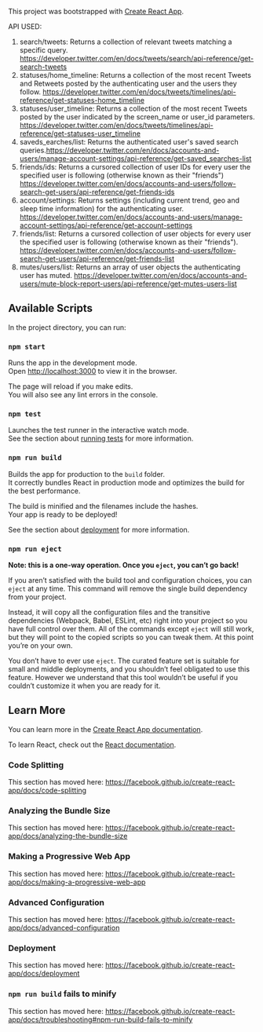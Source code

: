 This project was bootstrapped with [Create React App](https://github.com/facebook/create-react-app).


API USED:

1.	search/tweets: Returns a collection of relevant tweets matching a specific query. https://developer.twitter.com/en/docs/tweets/search/api-reference/get-search-tweets
2.	statuses/home_timeline: Returns a collection of the most recent Tweets and Retweets posted by the authenticating user and the users they follow. https://developer.twitter.com/en/docs/tweets/timelines/api-reference/get-statuses-home_timeline
3.	statuses/user_timeline: Returns a collection of the most recent Tweets posted by the user indicated by the screen_name or user_id parameters. https://developer.twitter.com/en/docs/tweets/timelines/api-reference/get-statuses-user_timeline
4.	saveds_earches/list: Returns the authenticated user's saved search queries.https://developer.twitter.com/en/docs/accounts-and-users/manage-account-settings/api-reference/get-saved_searches-list
5.	friends/ids: Returns a cursored collection of user IDs for every user the specified user is following (otherwise known as their "friends") https://developer.twitter.com/en/docs/accounts-and-users/follow-search-get-users/api-reference/get-friends-ids
6.	account/settings: Returns settings (including current trend, geo and sleep time information) for the authenticating user. https://developer.twitter.com/en/docs/accounts-and-users/manage-account-settings/api-reference/get-account-settings
7.	friends/list: Returns a cursored collection of user objects for every user the specified user is following (otherwise known as their "friends"). https://developer.twitter.com/en/docs/accounts-and-users/follow-search-get-users/api-reference/get-friends-list
8.	mutes/users/list: Returns an array of user objects the authenticating user has muted. https://developer.twitter.com/en/docs/accounts-and-users/mute-block-report-users/api-reference/get-mutes-users-list



## Available Scripts

In the project directory, you can run:

### `npm start`

Runs the app in the development mode.<br />
Open [http://localhost:3000](http://localhost:3000) to view it in the browser.

The page will reload if you make edits.<br />
You will also see any lint errors in the console.

### `npm test`

Launches the test runner in the interactive watch mode.<br />
See the section about [running tests](https://facebook.github.io/create-react-app/docs/running-tests) for more information.

### `npm run build`

Builds the app for production to the `build` folder.<br />
It correctly bundles React in production mode and optimizes the build for the best performance.

The build is minified and the filenames include the hashes.<br />
Your app is ready to be deployed!

See the section about [deployment](https://facebook.github.io/create-react-app/docs/deployment) for more information.

### `npm run eject`

**Note: this is a one-way operation. Once you `eject`, you can’t go back!**

If you aren’t satisfied with the build tool and configuration choices, you can `eject` at any time. This command will remove the single build dependency from your project.

Instead, it will copy all the configuration files and the transitive dependencies (Webpack, Babel, ESLint, etc) right into your project so you have full control over them. All of the commands except `eject` will still work, but they will point to the copied scripts so you can tweak them. At this point you’re on your own.

You don’t have to ever use `eject`. The curated feature set is suitable for small and middle deployments, and you shouldn’t feel obligated to use this feature. However we understand that this tool wouldn’t be useful if you couldn’t customize it when you are ready for it.

## Learn More

You can learn more in the [Create React App documentation](https://facebook.github.io/create-react-app/docs/getting-started).

To learn React, check out the [React documentation](https://reactjs.org/).

### Code Splitting

This section has moved here: https://facebook.github.io/create-react-app/docs/code-splitting

### Analyzing the Bundle Size

This section has moved here: https://facebook.github.io/create-react-app/docs/analyzing-the-bundle-size

### Making a Progressive Web App

This section has moved here: https://facebook.github.io/create-react-app/docs/making-a-progressive-web-app

### Advanced Configuration

This section has moved here: https://facebook.github.io/create-react-app/docs/advanced-configuration

### Deployment

This section has moved here: https://facebook.github.io/create-react-app/docs/deployment

### `npm run build` fails to minify

This section has moved here: https://facebook.github.io/create-react-app/docs/troubleshooting#npm-run-build-fails-to-minify
